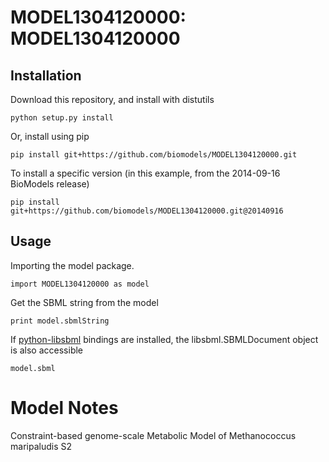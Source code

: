 # MODEL1304120000: MODEL1304120000

## Installation

Download this repository, and install with distutils

`python setup.py install`

Or, install using pip

`pip install git+https://github.com/biomodels/MODEL1304120000.git`

To install a specific version (in this example, from the 2014-09-16 BioModels release)

`pip install git+https://github.com/biomodels/MODEL1304120000.git@20140916`

## Usage

Importing the model package.

`import MODEL1304120000 as model`

Get the SBML string from the model

`print model.sbmlString`

If [python-libsbml](https://pypi.python.org/pypi/python-libsbml) bindings are
installed, the libsbml.SBMLDocument object is also accessible

`model.sbml`


# Model Notes


Constraint-based genome-scale Metabolic Model of Methanococcus maripaludis S2


